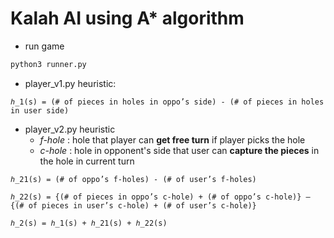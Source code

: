 # Kalah AI using A* algorithm
- run game
```bash
python3 runner.py
```

- player_v1.py heuristic:  
```
ℎ_1(s) = (# of pieces in holes in oppo’s side) - (# of pieces in holes in user side)
```

- player_v2.py heuristic
    - *f-hole* : hole that player can **get free turn** if player picks the hole
    - *c-hole* : hole in opponent's side that user can **capture the pieces** in the hole in current turn
```
ℎ_21(s) = (# of oppo’s f-holes) - (# of user’s f-holes)

ℎ_22(s) = {(# of pieces in oppo’s c-hole) + (# of oppo’s c-hole)} – {(# of pieces in user’s c-hole) + (# of user’s c-hole)}

ℎ_2(s) = ℎ_1(s) + ℎ_21(s) + ℎ_22(s)
```